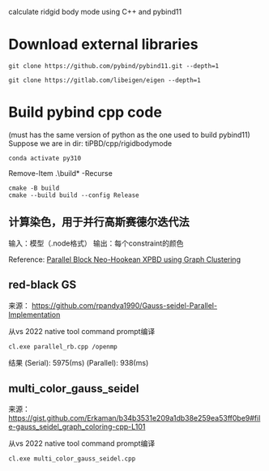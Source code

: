 calculate ridgid body mode using C++ and pybind11

# Download external libraries
```
git clone https://github.com/pybind/pybind11.git --depth=1
```

```
git clone https://gitlab.com/libeigen/eigen --depth=1
```

# Build pybind cpp code
(must has the same version of python as the one used to build pybind11)
Suppose we are in dir: tiPBD/cpp/rigidbodymode

```
conda activate py310
```

Remove-Item .\build\* -Recurse

```
cmake -B build
cmake --build build --config Release
```


## 计算染色，用于并行高斯赛德尔迭代法

输入：模型（.node格式）
输出：每个constraint的颜色

Reference:
[Parallel Block Neo-Hookean XPBD using Graph Clustering](https://profs.etsmtl.ca/sandrews/publication/xpbd_mig2022/)


## red-black GS
来源：
https://github.com/rpandya1990/Gauss-seidel-Parallel-Implementation

从vs 2022 native tool command prompt编译
```
cl.exe parallel_rb.cpp /openmp
```
结果
(Serial): 5975(ms)
(Parallel): 938(ms)

## multi_color_gauss_seidel
来源：https://gist.github.com/Erkaman/b34b3531e209a1db38e259ea53ff0be9#file-gauss_seidel_graph_coloring-cpp-L101

从vs 2022 native tool command prompt编译
```
cl.exe multi_color_gauss_seidel.cpp
```